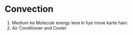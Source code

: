 # Convection
1. Medium ke Molecule energy lene ki liye move karte hain.
2. Air Conditioner and Cooler